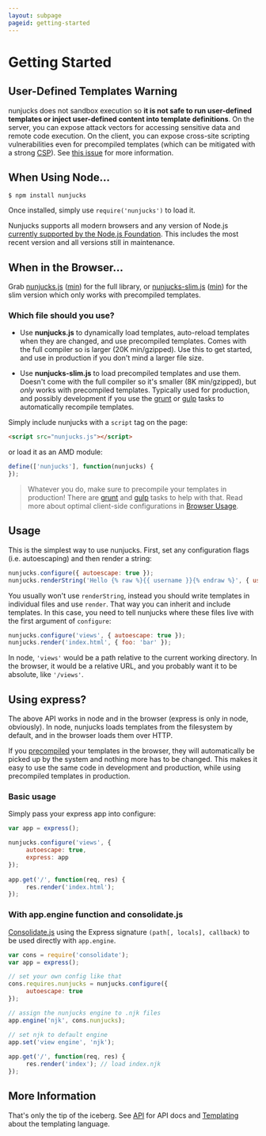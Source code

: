 ```yaml
---
layout: subpage
pageid: getting-started
---
```


# Getting Started

## User-Defined Templates Warning

  nunjucks does not sandbox execution so **it is not safe to run
  user-defined templates or inject user-defined content into template
  definitions**. On the server, you can expose attack vectors for
  accessing sensitive data and remote code execution. On the client,
  you can expose cross-site scripting vulnerabilities even for
  precompiled templates (which can be mitigated with a strong
  [CSP](https://developer.mozilla.org/en-US/docs/Web/HTTP/Headers/Content-Security-Policy)). See
  [this issue](https://github.com/mozilla/nunjucks-docs/issues/17) for
  more information.

## When Using Node...

```
$ npm install nunjucks
```

Once installed, simply use `require('nunjucks')` to load it.

Nunjucks supports all modern browsers and any version of Node.js
[currently supported by the Node.js Foundation](https://github.com/nodejs/Release#release-schedule1).
This includes the most recent version and all versions still in maintenance.

## When in the Browser...

Grab [nunjucks.js](files/nunjucks.js) ([min](files/nunjucks.min.js)) for the full library, or
[nunjucks-slim.js](files/nunjucks-slim.js) ([min](files/nunjucks-slim.min.js)) for the slim version
which only works with precompiled templates.

### Which file should you use?

* Use **nunjucks.js** to dynamically load templates, auto-reload
  templates when they are changed, and use precompiled templates.
  Comes with the full compiler so is larger (20K min/gzipped). Use
  this to get started, and use in production if you don't mind a
  larger file size.

* Use **nunjucks-slim.js** to load precompiled templates and use them. Doesn't
  come with the full compiler so it's smaller (8K min/gzipped), but *only* works with
  precompiled templates. Typically used for production, and possibly
  development if you use the [grunt](https://github.com/jlongster/grunt-nunjucks) or [gulp](https://github.com/sindresorhus/gulp-nunjucks) tasks to automatically recompile templates.

Simply include nunjucks with a `script` tag on the page:

```html
<script src="nunjucks.js"></script>
```

or load it as an AMD module:

```js
define(['nunjucks'], function(nunjucks) {
});
```

> Whatever you do, make sure to precompile your templates in
> production! There are [grunt](https://github.com/jlongster/grunt-nunjucks)
> and [gulp](https://github.com/sindresorhus/gulp-nunjucks) tasks to help with
> that. Read more about optimal client-side configurations in [Browser
> Usage](api.html#browser-usage).

## Usage

This is the simplest way to use nunjucks. First, set any configuration
flags (i.e. autoescaping) and then render a string:

```js
nunjucks.configure({ autoescape: true });
nunjucks.renderString('Hello {% raw %}{{ username }}{% endraw %}', { username: 'James' });
```

You usually won't use `renderString`, instead you should write
templates in individual files and use `render`. That way you can
inherit and include templates. In this case, you need to tell nunjucks
where these files live with the first argument of `configure`:

```js
nunjucks.configure('views', { autoescape: true });
nunjucks.render('index.html', { foo: 'bar' });
```

In node, `'views'` would be a path relative to the current working
directory. In the browser, it would be a relative URL, and you
probably want it to be absolute, like `'/views'`.


## Using express?

The above API works in node and in the browser (express is only in
node, obviously). In node, nunjucks loads templates from the
filesystem by default, and in the browser loads them over HTTP.

If you [precompiled](api.html#precompiling) your templates in the browser, they will
automatically be picked up by the system and nothing more has
to be changed. This makes it easy to use the same code in
development and production, while using precompiled templates in
production.

### Basic usage

Simply pass your express app into configure:

```js
var app = express();

nunjucks.configure('views', {
     autoescape: true,
     express: app
});
 
app.get('/', function(req, res) {
     res.render('index.html');
});
```

### With app.engine function and consolidate.js


[Consolidate.js](https://github.com/tj/consolidate.js) using the
Express signature `(path[, locals], callback)` to be used directly
with `app.engine`.


```js
var cons = require('consolidate');
var app = express();

// set your own config like that
cons.requires.nunjucks = nunjucks.configure({
     autoescape: true
});

// assign the nunjucks engine to .njk files
app.engine('njk', cons.nunjucks);

// set njk to default engine
app.set('view engine', 'njk');
 
app.get('/', function(req, res) {
     res.render('index'); // load index.njk
});
```


## More Information

That's only the tip of the iceberg. See [API](api.html) for API docs
and [Templating](templating.html) about the templating language.
